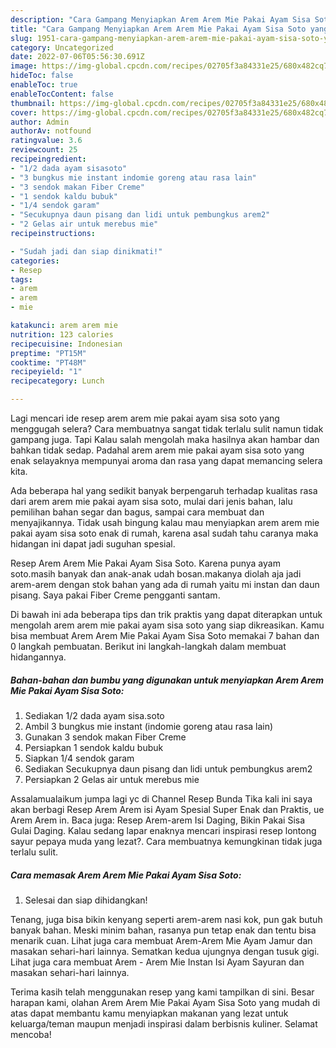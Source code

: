 ```yaml
---
description: "Cara Gampang Menyiapkan Arem Arem Mie Pakai Ayam Sisa Soto yang Enak Banget, Buat Buka Puasa Enak Banget"
title: "Cara Gampang Menyiapkan Arem Arem Mie Pakai Ayam Sisa Soto yang Enak Banget, Buat Buka Puasa Enak Banget"
slug: 1951-cara-gampang-menyiapkan-arem-arem-mie-pakai-ayam-sisa-soto-yang-enak-banget-buat-buka-puasa-enak-banget
category: Uncategorized
date: 2022-07-06T05:56:30.691Z
image: https://img-global.cpcdn.com/recipes/02705f3a84331e25/680x482cq70/arem-arem-mie-pakai-ayam-sisa-soto-foto-resep-utama.jpg
hideToc: false
enableToc: true
enableTocContent: false
thumbnail: https://img-global.cpcdn.com/recipes/02705f3a84331e25/680x482cq70/arem-arem-mie-pakai-ayam-sisa-soto-foto-resep-utama.jpg
cover: https://img-global.cpcdn.com/recipes/02705f3a84331e25/680x482cq70/arem-arem-mie-pakai-ayam-sisa-soto-foto-resep-utama.jpg
author: Admin
authorAv: notfound
ratingvalue: 3.6
reviewcount: 25
recipeingredient:
- "1/2 dada ayam sisasoto"
- "3 bungkus mie instant indomie goreng atau rasa lain"
- "3 sendok makan Fiber Creme"
- "1 sendok kaldu bubuk"
- "1/4 sendok garam"
- "Secukupnya daun pisang dan lidi untuk pembungkus arem2"
- "2 Gelas air untuk merebus mie"
recipeinstructions:

- "Sudah jadi dan siap dinikmati!"
categories:
- Resep
tags:
- arem
- arem
- mie

katakunci: arem arem mie 
nutrition: 123 calories
recipecuisine: Indonesian
preptime: "PT15M"
cooktime: "PT48M"
recipeyield: "1"
recipecategory: Lunch

---
```



Lagi mencari ide resep arem arem mie pakai ayam sisa soto yang menggugah selera? Cara membuatnya sangat tidak terlalu sulit namun tidak gampang juga. Tapi Kalau salah mengolah maka hasilnya akan hambar dan bahkan tidak sedap. Padahal arem arem mie pakai ayam sisa soto yang enak selayaknya mempunyai aroma dan rasa yang dapat memancing selera kita.


Ada beberapa hal yang sedikit banyak berpengaruh terhadap kualitas rasa dari arem arem mie pakai ayam sisa soto, mulai dari jenis bahan, lalu pemilihan bahan segar dan bagus, sampai cara membuat dan menyajikannya. Tidak usah bingung kalau mau menyiapkan arem arem mie pakai ayam sisa soto enak di rumah, karena asal sudah tahu caranya maka hidangan ini dapat jadi suguhan spesial.

Resep Arem Arem Mie Pakai Ayam Sisa Soto. Karena punya ayam soto.masih banyak dan anak-anak udah bosan.makanya diolah aja jadi arem-arem dengan stok bahan yang ada di rumah yaitu mi instan dan daun pisang. Saya pakai Fiber Creme pengganti santam.


Di bawah ini ada beberapa tips dan trik praktis yang dapat diterapkan untuk mengolah arem arem mie pakai ayam sisa soto yang siap dikreasikan. Kamu bisa membuat Arem Arem Mie Pakai Ayam Sisa Soto memakai 7 bahan dan 0 langkah pembuatan. Berikut ini langkah-langkah dalam membuat hidangannya.

<!--inarticleads1-->

##### Bahan-bahan dan bumbu yang digunakan untuk menyiapkan Arem Arem Mie Pakai Ayam Sisa Soto:

1. Sediakan 1/2 dada ayam sisa.soto
1. Ambil 3 bungkus mie instant (indomie goreng atau rasa lain)
1. Gunakan 3 sendok makan Fiber Creme
1. Persiapkan 1 sendok kaldu bubuk
1. Siapkan 1/4 sendok garam
1. Sediakan Secukupnya daun pisang dan lidi untuk pembungkus arem2
1. Persiapkan 2 Gelas air untuk merebus mie


Assalamualaikum jumpa lagi yc di Channel Resep Bunda Tika kali ini saya akan berbagi Resep Arem Arem isi Ayam Spesial Super Enak dan Praktis, ue Arem Arem in. Baca juga: Resep Arem-arem Isi Daging, Bikin Pakai Sisa Gulai Daging. Kalau sedang lapar enaknya mencari inspirasi resep lontong sayur pepaya muda yang lezat?. Cara membuatnya kemungkinan tidak juga terlalu sulit. 

<!--inarticleads2-->

##### Cara memasak Arem Arem Mie Pakai Ayam Sisa Soto:


1. Selesai dan siap dihidangkan!

Tenang, juga bisa bikin kenyang seperti arem-arem nasi kok, pun gak butuh banyak bahan. Meski minim bahan, rasanya pun tetap enak dan tentu bisa menarik cuan. Lihat juga cara membuat Arem-Arem Mie Ayam Jamur dan masakan sehari-hari lainnya. Sematkan kedua ujungnya dengan tusuk gigi. Lihat juga cara membuat Arem - Arem Mie Instan Isi Ayam Sayuran dan masakan sehari-hari lainnya. 

Terima kasih telah menggunakan resep yang kami tampilkan di sini. Besar harapan kami, olahan Arem Arem Mie Pakai Ayam Sisa Soto yang mudah di atas dapat membantu kamu menyiapkan makanan yang lezat untuk keluarga/teman maupun menjadi inspirasi dalam berbisnis kuliner. Selamat mencoba!
